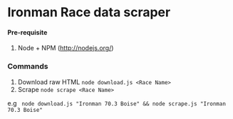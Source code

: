 Ironman Race data scraper
===

#### Pre-requisite ####
1. Node + NPM (http://nodejs.org/)

### Commands ###
1. Download raw HTML ```node download.js <Race Name>```
1. Scrape ```node scrape <Race Name>```

e.g ``` node download.js "Ironman 70.3 Boise" && node scrape.js "Ironman 70.3 Boise"```
